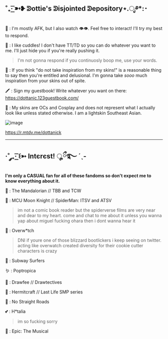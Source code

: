 ˚₊· ͟͟͞͞➳❥ ᕲottie's ᕲisjointed ᕲepository⋆.ೃ࿔*:･
------------------------------------------------------------------------------------------------------------------

🐙 : I'm mostly AFK, but I also watch :eye::eye:. Feel free to interact! I'll try my best to respond.

🍣 : I like cuddles! I don't have TT/TD so you can do whatever you want to me. I'll just hide you if you're really pushing it.
> I'm not gonna respond if you continuosly boop me, use your words.

🥩 : If you think "do not take inspiration from my skins!" is a reasonable thing to say then you're entitled and delusional. I'm gonna take *sooo* much inspiration from your skins out of spite.

🖍️ : Sign my guestbook! Write whatever you want on there: https://dottanic.123guestbook.com/

🎪 : My skins are OCs and Cosplay and does not represent what I actually look like unless stated otherwise. I am a lightskin Southeast Asian.

![image](https://github.com/dottanic/dottanic/assets/102858874/b7c4f7fd-4727-4b47-ab6f-ebabce63ea07)

https://r.mtdv.me/dottanick

------------------------------------------------------------------------------------------------------------------------
·˚ ༘₊· ͟͟͞͞꒰➳ Intєrєst! ೄྀ࿐ ˊˎ-
------------------------------------------------------------------------------------------------------------------------
**I'm only a CASUAL fan for all of these fandoms so don't expect me to know everything about it.**

🦑 : The Mandalorian // TBB and TCW

🏩 : MCU Moon Knight // SpiderMan: ITSV and ATSV
> im not a comic book reader but the spiderverse films are very near and dear to my heart. come and chat to me about it unless you wanna yap about miguel fucking ohara then i dont wanna hear it

🦩 : Overw*tch
> DNI if youre one of those blizzard bootlickers i keep seeing on twitter. acting like overwatch created diversity for their cookie cutter characters is crazy

🌸 : Subway Surfers

🪱 : Poptropica

🧠 : Drawfee // Drawtectives 

🧼 : Hermitcraft // Last Life SMP series

👘 : No Straight Roads

💕 : H*talia 
> im so fucking sorry

🧶 : Epic: The Musical




